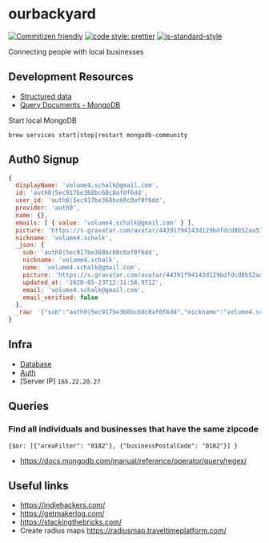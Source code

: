 # ourbackyard

[![Commitizen friendly](https://img.shields.io/badge/commitizen-friendly-brightgreen.svg)](http://commitizen.github.io/cz-cli/)
[![code style: prettier](https://img.shields.io/badge/code_style-prettier-ff69b4.svg?style=flat-square)](https://github.com/prettier/prettier)
[![js-standard-style](https://img.shields.io/badge/code%20style-standard-brightgreen.svg)](http://standardjs.com)

Connecting people with local businesses

## Development Resources

- [Structured data](https://developers.google.com/search/reference/overview)
- [Query Documents - MongoDB](https://docs.mongodb.com/manual/tutorial/query-documents/)

Start local MongoDB

```
brew services start|stop|restart mongodb-community
```

## Auth0 Signup

```javascript
{
  displayName: 'volume4.schalk@gmail.com',
  id: 'auth0|5ec917be368bc60c0af0f6dd',
  user_id: 'auth0|5ec917be368bc60c0af0f6dd',
  provider: 'auth0',
  name: {},
  emails: [ { value: 'volume4.schalk@gmail.com' } ],
  picture: 'https://s.gravatar.com/avatar/44391f94143d129bdfdcd8b52aa51674?s=480&r=pg&d=https%3A%2F%2Fcdn.auth0.com%2Favatars%2Fvo.png',
  nickname: 'volume4.schalk',
  _json: {
    sub: 'auth0|5ec917be368bc60c0af0f6dd',
    nickname: 'volume4.schalk',
    name: 'volume4.schalk@gmail.com',
    picture: 'https://s.gravatar.com/avatar/44391f94143d129bdfdcd8b52aa51674?s=480&r=pg&d=https%3A%2F%2Fcdn.auth0.com%2Favatars%2Fvo.png',
    updated_at: '2020-05-23T12:31:58.971Z',
    email: 'volume4.schalk@gmail.com',
    email_verified: false
  },
  _raw: '{"sub":"auth0|5ec917be368bc60c0af0f6dd","nickname":"volume4.schalk","name":"volume4.schalk@gmail.com","picture":"https://s.gravatar.com/avatar/44391f94143d129bdfdcd8b52aa51674?s=480&r=pg&d=https%3A%2F%2Fcdn.auth0.com%2Favatars%2Fvo.png","updated_at":"2020-05-23T12:31:58.971Z","email":"volume4.schalk@gmail.com","email_verified":false}'
}
```

## Infra

- [Database](https://cloud.mongodb.com/)
- [Auth](https://auth0.com)
- [Server IP] `165.22.20.27`

## Queries

### Find all individuals and businesses that have the same zipcode

```
{$or: [{"areaFilter": "0182"}, {"businessPostalCode": "0182"}] }
```

- https://docs.mongodb.com/manual/reference/operator/query/regex/

## Useful links

* https://indiehackers.com/
* https://getmakerlog.com/
* https://stackingthebricks.com/
* Create radius maps https://radiusmap.traveltimeplatform.com/
